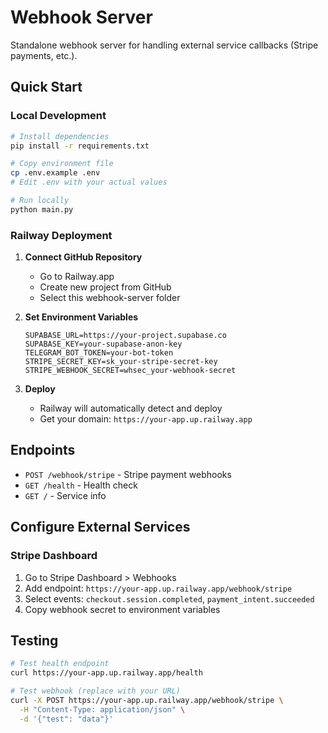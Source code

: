 # Webhook Server

Standalone webhook server for handling external service callbacks (Stripe payments, etc.).

## Quick Start

### Local Development
```bash
# Install dependencies
pip install -r requirements.txt

# Copy environment file
cp .env.example .env
# Edit .env with your actual values

# Run locally
python main.py
```

### Railway Deployment

1. **Connect GitHub Repository**
   - Go to Railway.app
   - Create new project from GitHub
   - Select this webhook-server folder

2. **Set Environment Variables**
   ```
   SUPABASE_URL=https://your-project.supabase.co
   SUPABASE_KEY=your-supabase-anon-key
   TELEGRAM_BOT_TOKEN=your-bot-token
   STRIPE_SECRET_KEY=sk_your-stripe-secret-key
   STRIPE_WEBHOOK_SECRET=whsec_your-webhook-secret
   ```

3. **Deploy**
   - Railway will automatically detect and deploy
   - Get your domain: `https://your-app.up.railway.app`

## Endpoints

- `POST /webhook/stripe` - Stripe payment webhooks
- `GET /health` - Health check
- `GET /` - Service info

## Configure External Services

### Stripe Dashboard
1. Go to Stripe Dashboard > Webhooks
2. Add endpoint: `https://your-app.up.railway.app/webhook/stripe`
3. Select events: `checkout.session.completed`, `payment_intent.succeeded`
4. Copy webhook secret to environment variables

## Testing

```bash
# Test health endpoint
curl https://your-app.up.railway.app/health

# Test webhook (replace with your URL)
curl -X POST https://your-app.up.railway.app/webhook/stripe \
  -H "Content-Type: application/json" \
  -d '{"test": "data"}'
```